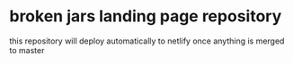 # broken jars landing page repository
this repository will deploy automatically to netlify once anything is merged to master